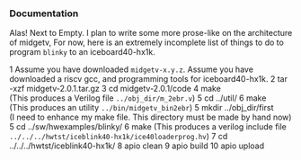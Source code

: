 ### Documentation

Alas! Next to Empty. I plan to write some more prose-like on the
architecture of midgetv, For now, here is an extremely incomplete list
of things to do to program `blinky` to an iceboard40-hx1k.

 1  Assume you have downloaded `midgetv-x.y.z`. Assume
    you have downloaded a riscv gcc, and programming tools for iceboard40-hx1k.
 2  tar -xzf midgetv-2.0.1.tar.gz 
 3  cd midgetv-2.0.1/code
 4  make  
    (This produces a Verilog file `../obj_dir/m_2ebr.v`)
 5  cd ../util/
 6  make  
    (This produces an utility `../bin/midgetv_bin2ebr`)
 5  mkdir ../obj_dir/first  
    (I need to enhance my make file. This directory must be made by hand now)
 5  cd ../sw/hwexamples/blinky/
 6  make
    (This produces a verilog include file `../../../hwtst/iceblink40-hx1k/ice40loaderprog.hv`)
 7  cd ../../../hwtst/iceblink40-hx1k/
 8  apio clean
 9  apio build
 10 apio upload 


